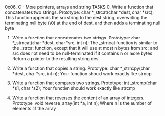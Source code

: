 0x06. C - More pointers, arrays and string
TASKS
0. Write a function that concatenates two strings.
   Prototype: char *_strcat(char *dest, char *src);
   This function appends the src string to the dest string, overwriting the terminating null byte (\0) at the end of dest, and then adds a terminating null byte

1. Write a function that concatenates two strings.
   Prototype: char *_strncat(char *dest, char *src, int n);
   The _strncat function is similar to the _strcat function, except that it will use at most n bytes from src; and src does not need to be null-terminated if it contains n or more bytes
   Return a pointer to the resulting string dest

2. Write a function that copies a string.
   Prototype: char *_strncpy(char *dest, char *src, int n);
   Your function should work exactly like strncp

3. Write a function that compares two strings.
   Prototype: int _strcmp(char *s1, char *s2);
   Your function should work exactly like strcmp

4. Write a function that reverses the content of an array of integers.
   Prototype: void reverse_array(int *a, int n);
   Where n is the number of elements of the array
